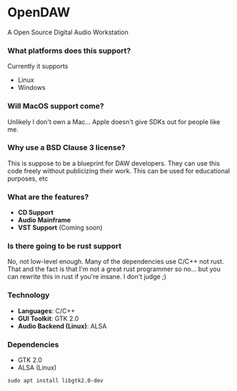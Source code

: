 # OpenDAW
A Open Source Digital Audio Workstation

### What platforms does this support?

Currently it supports

- Linux
- Windows

### Will MacOS support come?

Unlikely I don't own a Mac... Apple doesn't give SDKs out for people like me.

### Why use a BSD Clause 3 license?

This is suppose to be a blueprint for DAW developers. They can use this code freely without publicizing their work. This can be used for educational purposes, etc

### What are the features?

- **CD Support**
- **Audio Mainframe**
- **VST Support** (Coming soon)

### Is there going to be rust support

No, not low-level enough. Many of the dependencies use C/C++ not rust. That and the fact is that I'm not a great rust programmer so no... but you can rewrite this in rust if you're insane. I don't judge ;)

### Technology

- **Languages**: C/C++
- **GUI Toolkit**: GTK 2.0
- **Audio Backend (Linux)**: ALSA

### Dependencies

- GTK 2.0
- ALSA (Linux)

```
sudo apt install libgtk2.0-dev